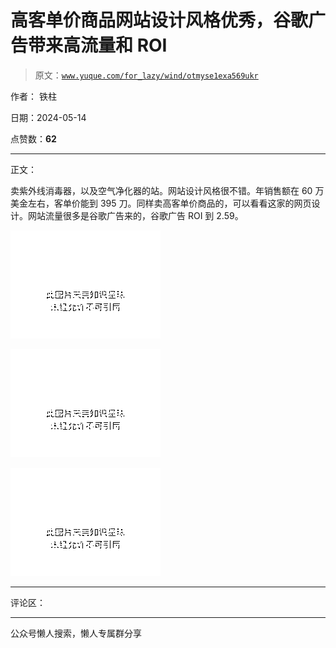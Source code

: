 # 高客单价商品网站设计风格优秀，谷歌广告带来高流量和 ROI

> 原文：[`www.yuque.com/for_lazy/wind/otmyse1exa569ukr`](https://www.yuque.com/for_lazy/wind/otmyse1exa569ukr)

作者： 铁柱

日期：2024-05-14

点赞数：**62**

* * *

正文：

卖紫外线消毒器，以及空气净化器的站。网站设计风格很不错。年销售额在 60 万美金左右，客单价能到 395 刀。同样卖高客单价商品的，可以看看这家的网页设计。网站流量很多是谷歌广告来的，谷歌广告 ROI 到 2.59。

![](img/07aa7544d9c995c0ce6ac5ec11b3975c.png)

![](img/17552b400278da0d1ce14b9c3ef691cb.png)

![](img/b878ff587349908eadb22ff400e0c9c3.png)

* * *

评论区：

* * *

公众号懒人搜索，懒人专属群分享
